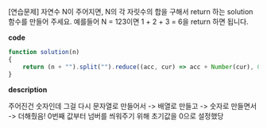<!--
파일 이름은 날짜-문제제목 (예시: 2021-03-21-완주하지못한선수.md)
-->

[연습문제] 자연수 N이 주어지면, N의 각 자릿수의 합을 구해서 return 하는 solution 함수를 만들어 주세요.
예를들어 N = 123이면 1 + 2 + 3 = 6을 return 하면 됩니다.

**code**

```js
function solution(n)
{
    return (n + "").split("").reduce((acc, cur) => acc + Number(cur), 0);
}
```

**description**

주어진건 숫자인데 그걸 다시 문자열로 만들어서 -> 배열로 만들고 -> 숫자로 만들면서 -> 더해줬음!
0번째 값부터 넘버를 씌워주기 위해 초기값을 0으로 설정했당
